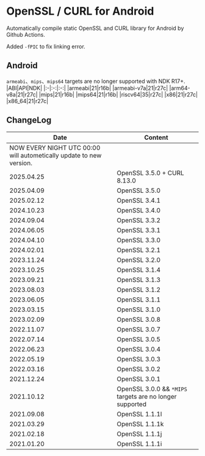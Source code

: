 # OpenSSL / CURL for Android
Automatically compile static OpenSSL and CURL library for Android by Github Actions.

Added `-fPIC` to fix linking error.

## Android
`armeabi`、`mips`、`mips64` targets are no longer supported with NDK R17+.
|ABI|API|NDK|
|:-|:-:|:-:|
|armeabi|21|r16b|
|armeabi-v7a|21|r27c|
|arm64-v8a|21|r27c|
|mips|21|r16b|
|mips64|21|r16b|
|riscv64|35|r27c|
|x86|21|r27c|
|x86_64|21|r27c|

## ChangeLog
| Date      | Content                                                              |
|-----------|----------------------------------------------------------------------|
| NOW EVERY NIGHT UTC 00:00 will autometically update to new version. |
| 2025.04.25 | OpenSSL 3.5.0 + CURL 8.13.0 |
| 2025.04.09 | OpenSSL 3.5.0 |
| 2025.02.12 | OpenSSL 3.4.1 |
| 2024.10.23 | OpenSSL 3.4.0 |
| 2024.09.04 | OpenSSL 3.3.2 |
| 2024.06.05 | OpenSSL 3.3.1 |
| 2024.04.10 | OpenSSL 3.3.0 |
| 2024.02.01 | OpenSSL 3.2.1 |
| 2023.11.24 | OpenSSL 3.2.0 |
| 2023.10.25 | OpenSSL 3.1.4 |
| 2023.09.21 | OpenSSL 3.1.3 |
| 2023.08.03 | OpenSSL 3.1.2 |
| 2023.06.05 | OpenSSL 3.1.1 |
| 2023.03.15 | OpenSSL 3.1.0 |
| 2023.02.09 | OpenSSL 3.0.8 |
| 2022.11.07 | OpenSSL 3.0.7 |
| 2022.07.14 | OpenSSL 3.0.5 |
| 2022.06.23 | OpenSSL 3.0.4 |
| 2022.05.19 | OpenSSL 3.0.3 |
| 2022.03.16 | OpenSSL 3.0.2 |
| 2021.12.24 | OpenSSL 3.0.1 |
| 2021.10.12 | OpenSSL 3.0.0 && `*MIPS` targets are no longer supported|
| 2021.09.08 | OpenSSL 1.1.1l |
| 2021.03.29 | OpenSSL 1.1.1k |
| 2021.02.18 | OpenSSL 1.1.1j |
| 2021.01.20 | OpenSSL 1.1.1i |
